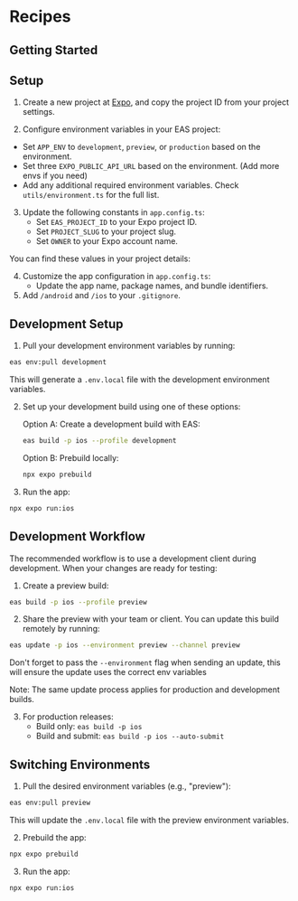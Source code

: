 # Recipes

## Getting Started

## Setup

1. Create a new project at [Expo](https://expo.dev), and copy the project ID from your project settings.
 
2. Configure environment variables in your EAS project:

- Set `APP_ENV` to `development`, `preview`, or `production` based on the environment.
- Set three `EXPO_PUBLIC_API_URL` based on the environment. (Add more envs if you need)
- Add any additional required environment variables. Check `utils/environment.ts` for the full list.
 
3. Update the following constants in `app.config.ts`:
   - Set `EAS_PROJECT_ID` to your Expo project ID.
   - Set `PROJECT_SLUG` to your project slug.
   - Set `OWNER` to your Expo account name.

You can find these values in your project details:

4. Customize the app configuration in `app.config.ts`:
   - Update the app name, package names, and bundle identifiers.
5. Add `/android` and `/ios` to your `.gitignore`.

## Development Setup

1. Pull your development environment variables by running:

```bash
eas env:pull development
```

This will generate a `.env.local` file with the development environment variables.

2. Set up your development build using one of these options:

   Option A: Create a development build with EAS:

   ```bash
   eas build -p ios --profile development
   ```

   Option B: Prebuild locally:

   ```bash
   npx expo prebuild
   ```

3. Run the app:

```bash
npx expo run:ios
```

## Development Workflow

The recommended workflow is to use a development client during development. When your changes are ready for testing:

1. Create a preview build:

```bash
eas build -p ios --profile preview
```

2. Share the preview with your team or client. You can update this build remotely by running:

```bash
eas update -p ios --environment preview --channel preview
```

Don't forget to pass the `--environment` flag when sending an update, this will ensure the update uses the correct env variables

Note: The same update process applies for production and development builds.

3. For production releases:
   - Build only: `eas build -p ios`
   - Build and submit: `eas build -p ios --auto-submit`

## Switching Environments

1. Pull the desired environment variables (e.g., "preview"):

```bash
eas env:pull preview
```

This will update the `.env.local` file with the preview environment variables.

2. Prebuild the app:

```bash
npx expo prebuild
```

3. Run the app:

```bash
npx expo run:ios
```
